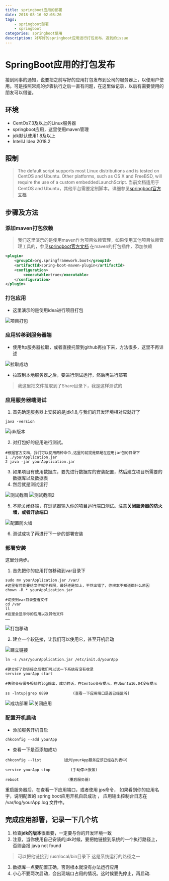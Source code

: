 ```yaml
---
title: springboot应用的部署
date: 2018-08-16 02:08:26
tags: 
	- springboot部署
	- springboot
categories: springboot使用
description: 对写好的springboot应用进行打包发布，遇到的issue
---
```

# SpringBoot应用的打包发布

接到同事的通知，说要把之前写好的应用打包发布到公司的服务器上，以便用户使用。可是按照常规的步骤执行之后一直有问题，在这里做记录，以后有需要使用的朋友可以借鉴。

## 环境

- CentOs7.3及以上的Linux服务器
- springboot应用，这里使用maven管理
- jdk默认使用1.8及以上
- IntellJ Idea 2018.2 

## 限制

> The default script supports most Linux distributions and is tested on CentOS and Ubuntu. Other platforms, such as OS X and FreeBSD, will require the use of a custom embeddedLaunchScript.
当前文档适用于 CentOS and Ubuntu，其他平台需要定制脚本。详细参见[springboot官方文档](https://docs.spring.io/spring-boot/docs/2.1.0.BUILD-SNAPSHOT/reference/htmlsingle/#deployment-service)

## 步骤及方法


### 添加maven打包依赖

> 我们这里演示的是使用maven作为项目依赖管理，如果使用其他项目依赖管理工具的，参见[springboot官方文档]([springboot官方文档](https://docs.spring.io/spring-boot/docs/2.1.0.BUILD-SNAPSHOT/reference/htmlsingle/#deployment-service))
> 在maven的打包插件，添加依赖

```xml
<plugin>
	<groupId>org.springframework.boot</groupId>
	<artifactId>spring-boot-maven-plugin</artifactId>
	<configuration>
		<executable>true</executable>
	</configuration>
</plugin>
```

### 打包应用

- 这里演示的是使用idea进行项目打包

![项目打包](http://pdfbk5gmm.bkt.clouddn.com/maven%E5%B7%A5%E7%A8%8B%E6%89%93%E5%8C%85.jpg)

### 应用转移到服务器端

- 使用ftp服务器拉取，或者直接托管到github再拉下来，方法很多，这里不再详述

![拉取成功](http://pdfbk5gmm.bkt.clouddn.com/20180816-033313-003.jpg)

- 拉取到本地服务器之后，要进行测试运行，然后再进行部署
> 我这里把文件拉取到了Share目录下，我是这样测试的


### 应用服务器端测试

1. 首先确定服务器上安装的是jdk1.8,与我们的开发环境相对应就好了

```shell
java -version
```

![jdk版本](http://pdfbk5gmm.bkt.clouddn.com/20180816-032618-002.jpg)

2. 对打包好的应用进行测试。

```shell
#根据官方文档，我们可以使用两种命令,这里的前提是都是在应用jar包的目录下
1 ./yourApplication.jar
2 java -jar yourApplication.jar
```

3. 如果项目有使用数据库，要先进行数据库的安装配置，然后建立项目所需要的数据库以及数据表
4. 然后就是测试运行

![测试截图](http://pdfbk5gmm.bkt.clouddn.com/20180816-033636-004.jpg)
![测试截图2](http://pdfbk5gmm.bkt.clouddn.com/20180816-033707-005.jpg)

5. 不能关闭终端，在浏览器输入你的项目运行端口测试。注意**关闭服务器的防火墙，或者开放端口**

![配置防火墙](http://pdfbk5gmm.bkt.clouddn.com/20180816-040606-008.jpg)

6. 测试成功了再进行下一步的部署安装

### 部署安装

这里分两步。

1. 首先把你的应用打包移动到var目录下

```shell
sudo mv yourApplication.jar /var/
#这里有可能要给文件赋予权限，最好还是加上，不然出错了，你根本不知道都什么原因
chown -R * yourApplication.jar

#切换到var目录查看文件
cd /var
ll
#这里会显示你的应用以及其他文件
……
```

![打包移动](http://pdfbk5gmm.bkt.clouddn.com/store%20to%20var.png)

2. 建立一个软链接，让我们可以使用它，甚至开机启动

![建立链接](http://pdfbk5gmm.bkt.clouddn.com/link%20to%20etc.png)

```shell
ln -s /var/yourApplication.jar /etc/init.d/yourApp

#建立好了软链接之后我们可以试一下系统有没有收录
service yourApp start

#失败会有很多报错的log输出，成功的话，在Centos会有提示，在Ubuntu16.04没有提示

ss -lntup|grep 8899           (查看一下应用端口是否已经监听)
```

![成功部署](http://pdfbk5gmm.bkt.clouddn.com/20180816-035345-006.jpg)
![关闭应用](http://pdfbk5gmm.bkt.clouddn.com/20180816-035417-007.jpg)

### 配置开机启动
- 添加服务开机自启

```shell
chkconfig --add yourApp
```

- 查看一下是否添加成功

```shell
chkconfig --list         （此时yourApp服务应该已经在列表中）
 
service yourApp stop         (手动停止服务)
 
reboot                     （重启服务器）
```

重启服务器后，在查看一下应用端口，或者使用  jps命令， 如果看到你的应用名字，说明配置的
spring boot应用开机自启成功 ， 应用输出控制台日志在   /var/log/yourApp.log  文件中。

## 完成应用部署，记录一下几个坑

1. 检查**jdk的版本**很重要，一定要与你的开发环境一致
2. 注意，当你使用自己安装的jdk时候，要把她链接到系统的一个执行路径上，否则会报 java not found
 > 可以把他链接到 /usr/local/bin目录下
 > 这是系统运行的路径之一

3. 数据库一点要配置正确，否则根本就没有办法运行应用
4. 小心不要两次启动，会出现端口占用的情况。这时候要先停止，再启动. 


































